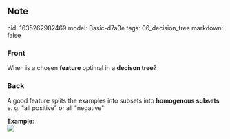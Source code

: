 ## Note
nid: 1635262982469
model: Basic-d7a3e
tags: 06_decision_tree
markdown: false

### Front
When is a chosen <b>feature</b> optimal in a <b>decison tree</b>?

### Back
A good feature splits the examples into subsets into <b>homogenous
subsets</b> e. g. "all positive" or all "negative"
<div>
  <b>Example</b>:
</div>
<div><img src=
"paste-e9611e36f2f7a2f7c175cbfe89ff58a893264a85.jpg"></div>
